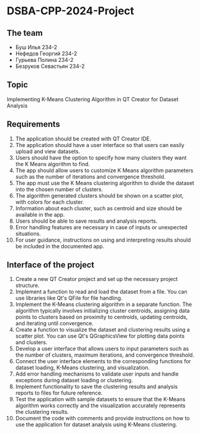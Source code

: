 # DSBA-CPP-2024-Project

## The team
+ Буш Илья 234-2
+ Нефедов Георгий 234-2
+ Гурьева Полина 234-2
+ Безруков Севастьян 234-2
## Topic
Implementing K-Means Clustering Algorithm in QT Creator for Dataset Analysis
## Requirements
1. The application should be created with QT Creator IDE.
2. The application should have a user interface so that users can easily upload and view datasets.
3. Users should have the option to specify how many clusters they want the K Means algorithm to find.
4. The app should allow users to customize K Means algorithm parameters such as the number of iterations and convergence threshold.
5. The app must use the K Means clustering algorithm to divide the dataset into the chosen number of clusters.
6. The algorithm generated clusters should be shown on a scatter plot, with colors for each cluster.
7. Information about each cluster, such as centroid and size should be available in the app.
8. Users should be able to save results and analysis reports.
9. Error handling features are necessary in case of inputs or unexpected situations.
10. For user guidance, instructions on using and interpreting results should be included in the documented app.
## Interface of the project
1. Create a new QT Creator project and set up the necessary project structure.
2. Implement a function to read and load the dataset from a file. You can use libraries like Qt's QFile for file handling.
3. Implement the K-Means clustering algorithm in a separate function. The algorithm typically involves initializing cluster centroids, assigning data points to clusters based on proximity to centroids, updating centroids, and iterating until convergence.
4. Create a function to visualize the dataset and clustering results using a scatter plot. You can use Qt's QGraphicsView for plotting data points and clusters.
5. Develop a user interface that allows users to input parameters such as the number of clusters, maximum iterations, and convergence threshold.
6. Connect the user interface elements to the corresponding functions for dataset loading, K-Means clustering, and visualization.
7. Add error handling mechanisms to validate user inputs and handle exceptions during dataset loading or clustering.
8. Implement functionality to save the clustering results and analysis reports to files for future reference.
9. Test the application with sample datasets to ensure that the K-Means algorithm works correctly and the visualization accurately represents the clustering results.
10. Document the code with comments and provide instructions on how to use the application for dataset analysis using K-Means clustering.
